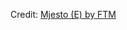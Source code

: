 <div id="observablehq-mjesto_header-8e67f67f"></div>
<div id="observablehq-mjesto_geo-8e67f67f"></div>
<div id="observablehq-obitelji_plot-8e67f67f"></div>
<div id="observablehq-viewof-table-8e67f67f"></div>
<div id="observablehq-zupe_plot-8e67f67f"></div>
<p>Credit: <a href="https://observablehq.com/d/7e80c377ee6aaeaf">Mjesto (E) by FTM</a></p>

<link rel="stylesheet" href="https://cdn.jsdelivr.net/npm/@observablehq/inspector@5/dist/inspector.css">
<script type="module">
import {Runtime, Inspector} from "https://cdn.jsdelivr.net/npm/@observablehq/runtime@5/dist/runtime.js";
import define from "https://api.observablehq.com/d/7e80c377ee6aaeaf.js?v=4";
new Runtime().module(define, name => {
  if (name === "mjesto_header") return new Inspector(document.querySelector("#observablehq-mjesto_header-8e67f67f"));
  if (name === "mjesto_geo") return new Inspector(document.querySelector("#observablehq-mjesto_geo-8e67f67f"));
  if (name === "obitelji_plot") return new Inspector(document.querySelector("#observablehq-obitelji_plot-8e67f67f"));
  if (name === "viewof table") return new Inspector(document.querySelector("#observablehq-viewof-table-8e67f67f"));
  if (name === "zupe_plot") return new Inspector(document.querySelector("#observablehq-zupe_plot-8e67f67f"));
});
</script>
